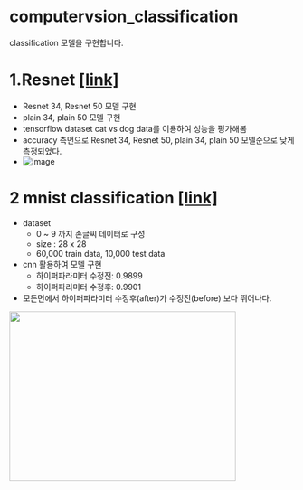 # computervsion_classification
classification 모델을 구현합니다.

# 1.Resnet  [[link]](https://github.com/minigoom/computervsion_classification/blob/main/Resnet%20model.ipynb)
- Resnet 34, Resnet 50 모델 구현
- plain 34, plain 50 모델 구현
- tensorflow dataset cat vs dog data를 이용하여 성능을 평가해봄
- accuracy 측면으로 Resnet 34, Resnet 50, plain 34, plain 50 모델순으로 낮게 측정되었다.
- ![image](https://user-images.githubusercontent.com/97006756/159713492-2aa62954-45c0-4111-92cb-dae232dd6bb3.png)

# 2 mnist classification [[link]](https://github.com/minigoom/computervsion_classification/blob/main/mnist_classification.ipynb)
- dataset 
  - 0 ~ 9 까지 손글씨 데이터로 구성
  - size : 28 x 28
  - 60,000 train data, 10,000 test data
- cnn 활용하여 모델 구현
  - 하이퍼파라미터 수정전: 0.9899
  - 하이퍼파리미터 수정후: 0.9901
- 모든면에서 하이퍼파라미터 수정후(after)가 수정전(before) 보다 뛰어나다.
<img src="https://user-images.githubusercontent.com/97006756/159900197-e041cd66-c2de-419e-a7cb-dd3b84cd4475.png" width="400" height="300"/>
